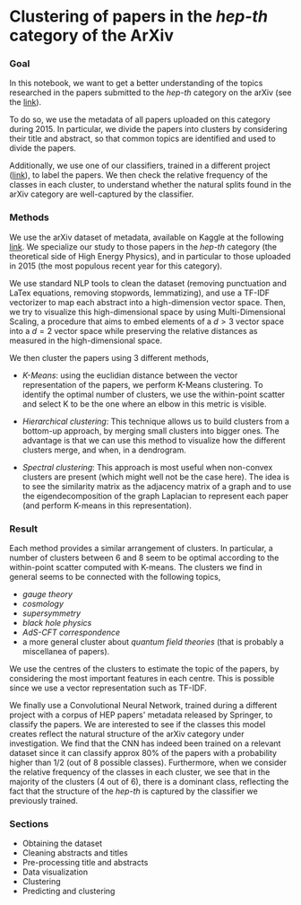 # Clustering of papers in the *hep-th* category of the ArXiv

### Goal

In this notebook, we want to get a better understanding of the topics researched in the papers submitted to the *hep-th* category on the arXiv (see the [link](https://arxiv.org/list/hep-th/new)). 

To do so, we use the metadata of all papers uploaded on this category during 2015. In particular, we divide the papers into clusters by considering their title and abstract, so that common topics are identified and used to divide the papers.

Additionally, we use one of our classifiers, trained in a different project ([link](https://github.com/carlosparaciari/abstract-classification-embedding)), to label the papers. We then check the relative frequency of the classes in each cluster, to understand whether the natural splits found in the arXiv category are well-captured by the classifier.

### Methods

We use the arXiv dataset of metadata, available on Kaggle at the following [link](https://www.kaggle.com/Cornell-University/arxiv). We specialize our study to those papers in the *hep-th* category (the theoretical side of High Energy Physics), and in particular to those uploaded in 2015 (the most populous recent year for this category).

We use standard NLP tools to clean the dataset (removing punctuation and LaTex equations, removing stopwords, lemmatizing), and use a TF-IDF vectorizer to map each abstract into a high-dimension vector space. Then, we try to visualize this high-dimensional space by using Multi-Dimensional Scaling, a procedure that aims to embed elements of a $d>3$ vector space into a $d=2$ vector space while preserving the relative distances as measured in the high-dimensional space. 

We then cluster the papers using 3 different methods,

- *K-Means*: using the euclidian distance between the vector representation of the papers, we perform K-Means clustering. To identify the optimal number of clusters, we use the within-point scatter and select K to be the one where an elbow in this metric is visible.

- *Hierarchical clustering*: This technique allows us to build clusters from a bottom-up approach, by merging small clusters into bigger ones. The advantage is that we can use this method to visualize how the different clusters merge, and when, in a dendrogram.

- *Spectral clustering*: This approach is most useful when non-convex clusters are present (which might well not be the case here). The idea is to see the similarity matrix as the adjacency matrix of a graph and to use the eigendecomposition of the graph Laplacian to represent each paper (and perform K-means in this representation).

### Result

Each method provides a similar arrangement of clusters. In particular, a number of clusters between 6 and 8 seem to be optimal according to the within-point scatter computed with K-means. The clusters we find in general seems to be connected with the following topics,

- *gauge theory*
- *cosmology*
- *supersymmetry*
- *black hole physics*
- *AdS-CFT correspondence*
- a more general cluster about *quantum field theories* (that is probably a miscellanea of papers).

We use the centres of the clusters to estimate the topic of the papers, by considering the most important features in each centre. This is possible since we use a vector representation such as TF-IDF.

We finally use a Convolutional Neural Network, trained during a different project with a corpus of HEP papers' metadata released by Springer, to classify the papers. We are interested to see if the classes this model creates reflect the natural structure of the arXiv category under investigation. We find that the CNN has indeed been trained on a relevant dataset since it can classify approx 80% of the papers with a probability higher than 1/2 (out of 8 possible classes). Furthermore, when we consider the relative frequency of the classes in each cluster, we see that in the majority of the clusters (4 out of 6), there is a dominant class, reflecting the fact that the structure of the *hep-th* is captured by the classifier we previously trained.

### Sections

- Obtaining the dataset
- Cleaning abstracts and titles
- Pre-processing title and abstracts
- Data visualization
- Clustering
- Predicting and clustering